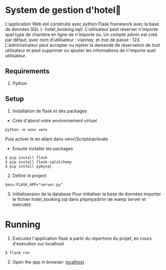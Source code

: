 System de gestion d'hotel📜
=====
L'application Web est construite avec python Flask framework avec la base de données SQL (- hotel_booking.sql) .L'utilisateur peut réserver n'importe quel type de chambre en ligne de n'importe où. Un compte admin est créé par défaut, avec nom d'utilisateur : vianney, et mot de passe : 123. L'administrateur peut accepter ou rejeter la demande de réservation de tout utilisateur et peut supprimer ou ajouter les informations de n'importe quel utilisateur.

## Requirements
1. Python  

## Setup
1. Installation de flask et des packages
- Créé d'abord votre environnement virtuel
```
python -m venv venv
```
Puis activer le en allant dans venv\Scripts\activate
- Ensuite installer les packages
```
$ pip install flask
$ pip install flask-sqlalchemy
$ pip install pymysql 
```
2. Definir le project
```
$env:FLASK_APP="server.py"
```

3. Initialisassion de la database
Pour initialiser la base de données importer le fichier hotel_booking.sql dans phpmyadmin de wamp server et exécutez

# Running
1. Exécutez l'application flask à partir du répertoire du projet, en cours d'exécution sur localhost
```
$ flask run
```
2. Open the app in browser: [localhost](http://127.0.0.1:5000/)